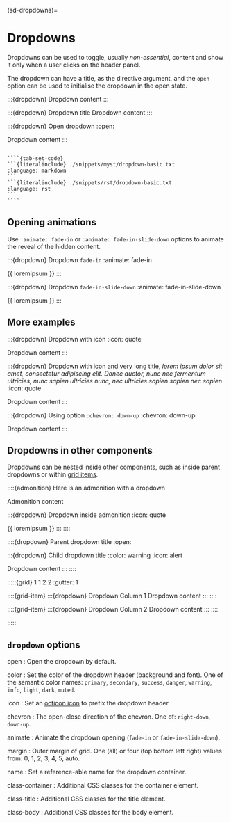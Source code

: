 (sd-dropdowns)=

# Dropdowns

Dropdowns can be used to toggle, usually *non-essential*, content and show it only when a user clicks on the header panel.

The dropdown can have a title, as the directive argument, and the `open` option can be used to initialise the dropdown in the open state.

:::{dropdown}
Dropdown content
:::

:::{dropdown} Dropdown title
Dropdown content
:::

:::{dropdown} Open dropdown
:open:

Dropdown content
:::

`````{dropdown-syntax}

````{tab-set-code}
```{literalinclude} ./snippets/myst/dropdown-basic.txt
:language: markdown
```
```{literalinclude} ./snippets/rst/dropdown-basic.txt
:language: rst
```
````
`````

## Opening animations

Use `:animate: fade-in` or `:animate: fade-in-slide-down` options to animate the reveal of the hidden content.

:::{dropdown} Dropdown `fade-in`
:animate: fade-in

{{ loremipsum }}
:::

:::{dropdown} Dropdown `fade-in-slide-down`
:animate: fade-in-slide-down

{{ loremipsum }}
:::

## More examples

:::{dropdown} Dropdown with icon
:icon: quote

Dropdown content
:::

:::{dropdown} Dropdown with icon and very long title, *lorem ipsum dolor sit amet, consectetur adipiscing elit. Donec auctor, nunc nec fermentum ultricies, nunc sapien ultricies nunc, nec ultricies sapien sapien nec sapien*
:icon: quote

Dropdown content
:::

:::{dropdown} Using option `:chevron: down-up`
:chevron: down-up

Dropdown content
:::

## Dropdowns in other components

Dropdowns can be nested inside other components, such as inside parent dropdowns or within [grid items](./grids.md).

::::{admonition} Here is an admonition with a dropdown

Admonition content

:::{dropdown} Dropdown inside admonition
:icon: quote

{{ loremipsum }}
:::
::::

::::{dropdown} Parent dropdown title
:open:

:::{dropdown} Child dropdown title
:color: warning
:icon: alert

Dropdown content
:::
::::

:::::{grid} 1 1 2 2
:gutter: 1

::::{grid-item}
:::{dropdown} Dropdown Column 1
Dropdown content
:::
::::

::::{grid-item}
:::{dropdown} Dropdown Column 2
Dropdown content
:::
::::

:::::

## `dropdown` options

open
: Open the dropdown by default.

color
: Set the color of the dropdown header (background and font).
  One of the semantic color names: `primary`, `secondary`, `success`, `danger`, `warning`, `info`, `light`, `dark`, `muted`.

icon
: Set an [octicon icon](icons) to prefix the dropdown header.

chevron
: The open-close direction of the chevron.
  One of: `right-down`, `down-up`.

animate
: Animate the dropdown opening (`fade-in` or `fade-in-slide-down`).

margin
: Outer margin of grid.
  One (all) or four (top bottom left right) values from: 0, 1, 2, 3, 4, 5, auto.

name
: Set a reference-able name for the dropdown container.

class-container
: Additional CSS classes for the container element.

class-title
: Additional CSS classes for the title element.

class-body
: Additional CSS classes for the body element.
